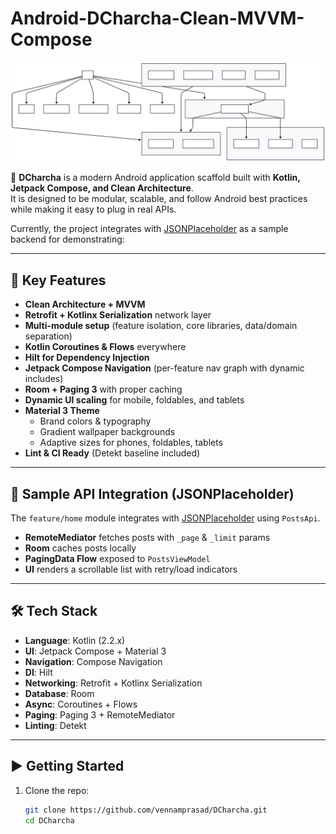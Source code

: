 # Android-DCharcha-Clean-MVVM-Compose

<img src="/project.svg" alt="DCharcha"/>

🚀 **DCharcha** is a modern Android application scaffold built with **Kotlin, Jetpack Compose, and Clean Architecture**.  
It is designed to be modular, scalable, and follow Android best practices while making it easy to plug in real APIs.  

Currently, the project integrates with [JSONPlaceholder](https://jsonplaceholder.typicode.com/) as a sample backend for demonstrating:

---

## 🔑 Key Features

- **Clean Architecture + MVVM**
- **Retrofit + Kotlinx Serialization** network layer
- **Multi-module setup** (feature isolation, core libraries, data/domain separation)
- **Kotlin Coroutines & Flows** everywhere
- **Hilt for Dependency Injection**
- **Jetpack Compose Navigation** (per-feature nav graph with dynamic includes)
- **Room + Paging 3** with proper caching
- **Dynamic UI scaling** for mobile, foldables, and tablets
- **Material 3 Theme**
  - Brand colors & typography
  - Gradient wallpaper backgrounds
  - Adaptive sizes for phones, foldables, tablets
- **Lint & CI Ready** (Detekt baseline included)

---

## 📱 Sample API Integration (JSONPlaceholder)

The `feature/home` module integrates with [JSONPlaceholder](https://jsonplaceholder.typicode.com/) using `PostsApi`.

- **RemoteMediator** fetches posts with `_page` & `_limit` params
- **Room** caches posts locally
- **PagingData Flow** exposed to `PostsViewModel`
- **UI** renders a scrollable list with retry/load indicators

---

## 🛠 Tech Stack

- **Language**: Kotlin (2.2.x)
- **UI**: Jetpack Compose + Material 3
- **Navigation**: Compose Navigation
- **DI**: Hilt
- **Networking**: Retrofit + Kotlinx Serialization
- **Database**: Room
- **Async**: Coroutines + Flows
- **Paging**: Paging 3 + RemoteMediator
- **Linting**: Detekt

---

## ▶️ Getting Started

1. Clone the repo:
   ```bash
   git clone https://github.com/vennamprasad/DCharcha.git
   cd DCharcha


